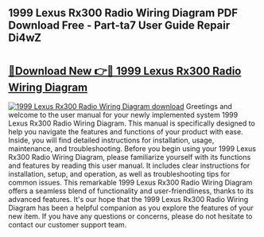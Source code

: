 ## 1999 Lexus Rx300 Radio Wiring Diagram PDF Download Free - Part-ta7 User Guide Repair Di4wZ

# <h2><a href="http://dfk716.blite.top/?on=1999+Lexus+Rx300+Radio+Wiring+Diagram">🔗Download New 👉🔴 1999 Lexus Rx300 Radio Wiring Diagram</a></h2>

[![1999 Lexus Rx300 Radio Wiring Diagram download](https://i.imgur.com/lujVjoI.png)](http://dfk716.blite.top/?on=1999+Lexus+Rx300+Radio+Wiring+Diagram)
Greetings and welcome to the user manual for your newly implemented system 1999 Lexus Rx300 Radio Wiring Diagram. This manual is specifically designed to help you navigate the features and functions of your product with ease. Inside, you will find detailed instructions for installation, usage, maintenance, and troubleshooting. Before you begin using your 1999 Lexus Rx300 Radio Wiring Diagram, please familiarize yourself with its functions and features by reading this user manual. It includes clear instructions for installation, setup, and operation, as well as troubleshooting tips for common issues. This remarkable 1999 Lexus Rx300 Radio Wiring Diagram offers a seamless blend of functionality and user-friendliness, thanks to its advanced features. It's our hope that the 1999 Lexus Rx300 Radio Wiring Diagram has been a helpful companion as you explore the features of your new item. If you have any questions or concerns, please do not hesitate to contact our customer support team.
